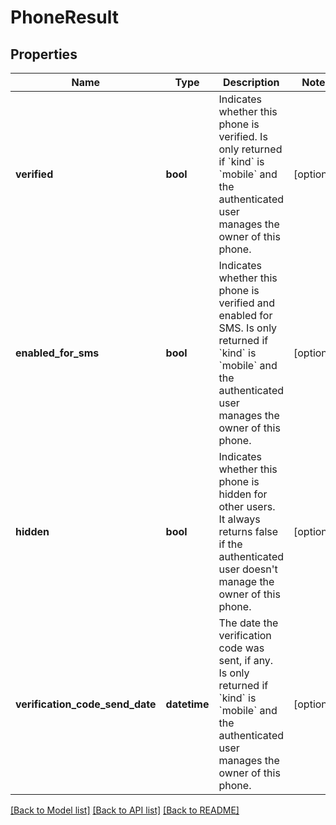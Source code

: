 # PhoneResult

## Properties
Name | Type | Description | Notes
------------ | ------------- | ------------- | -------------
**verified** | **bool** | Indicates whether this phone is verified. Is only returned if &#x60;kind&#x60; is &#x60;mobile&#x60; and the authenticated user manages the owner of this phone.  | [optional] 
**enabled_for_sms** | **bool** | Indicates whether this phone is verified and enabled for SMS. Is only returned if &#x60;kind&#x60; is &#x60;mobile&#x60; and the authenticated user manages the owner of this phone.  | [optional] 
**hidden** | **bool** | Indicates whether this phone is hidden for other users. It always returns false if the authenticated user doesn&#39;t manage the owner of this phone.  | [optional] 
**verification_code_send_date** | **datetime** | The date the verification code was sent, if any. Is only returned if &#x60;kind&#x60; is &#x60;mobile&#x60; and the authenticated user manages the owner of this phone.  | [optional] 

[[Back to Model list]](../README.md#documentation-for-models) [[Back to API list]](../README.md#documentation-for-api-endpoints) [[Back to README]](../README.md)


